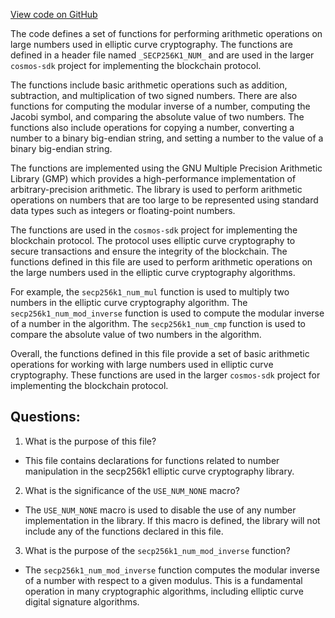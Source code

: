 [View code on GitHub](https://github.com/cosmos/cosmos-sdk.git/crypto/keys/secp256k1/internal/secp256k1/libsecp256k1/src/num.h)

The code defines a set of functions for performing arithmetic operations on large numbers used in elliptic curve cryptography. The functions are defined in a header file named `_SECP256K1_NUM_` and are used in the larger `cosmos-sdk` project for implementing the blockchain protocol.

The functions include basic arithmetic operations such as addition, subtraction, and multiplication of two signed numbers. There are also functions for computing the modular inverse of a number, computing the Jacobi symbol, and comparing the absolute value of two numbers. The functions also include operations for copying a number, converting a number to a binary big-endian string, and setting a number to the value of a binary big-endian string.

The functions are implemented using the GNU Multiple Precision Arithmetic Library (GMP) which provides a high-performance implementation of arbitrary-precision arithmetic. The library is used to perform arithmetic operations on numbers that are too large to be represented using standard data types such as integers or floating-point numbers.

The functions are used in the `cosmos-sdk` project for implementing the blockchain protocol. The protocol uses elliptic curve cryptography to secure transactions and ensure the integrity of the blockchain. The functions defined in this file are used to perform arithmetic operations on the large numbers used in the elliptic curve cryptography algorithms.

For example, the `secp256k1_num_mul` function is used to multiply two numbers in the elliptic curve cryptography algorithm. The `secp256k1_num_mod_inverse` function is used to compute the modular inverse of a number in the algorithm. The `secp256k1_num_cmp` function is used to compare the absolute value of two numbers in the algorithm.

Overall, the functions defined in this file provide a set of basic arithmetic operations for working with large numbers used in elliptic curve cryptography. These functions are used in the larger `cosmos-sdk` project for implementing the blockchain protocol.
## Questions: 
 1. What is the purpose of this file?
- This file contains declarations for functions related to number manipulation in the secp256k1 elliptic curve cryptography library.

2. What is the significance of the `USE_NUM_NONE` macro?
- The `USE_NUM_NONE` macro is used to disable the use of any number implementation in the library. If this macro is defined, the library will not include any of the functions declared in this file.

3. What is the purpose of the `secp256k1_num_mod_inverse` function?
- The `secp256k1_num_mod_inverse` function computes the modular inverse of a number with respect to a given modulus. This is a fundamental operation in many cryptographic algorithms, including elliptic curve digital signature algorithms.